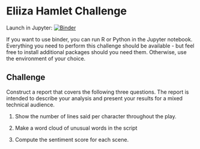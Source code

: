# Eliiza Hamlet Challenge

Launch in Jupyter: [![Binder](http://mybinder.org/badge.svg)](http://beta.mybinder.org/v2/gh/eliiza/challenge-hamlet/master?filepath=index.ipynb)

If you want to use binder, you can run R or Python in the Jupyter notebook.  Everything you need to perform this challenge should be available - but feel free to install additional packages should you need them. Otherwise, use the environment of your choice.

## Challenge

Construct a report that covers the following three questions. The report is intended to describe your analysis and present your results for a mixed technical audience.

1. Show the number of lines said per character throughout the play.

2. Make a word cloud of unusual words in the script

3. Compute the sentiment score for each scene.
